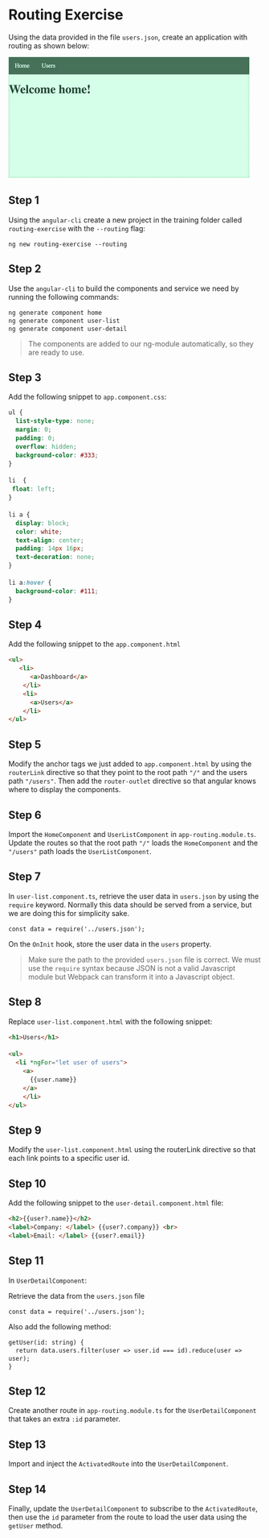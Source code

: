 # Routing Exercise

Using the data provided in the file `users.json`, create an application with routing as shown below:

![Routing App Preview](preview.gif)

## Step 1

Using the `angular-cli` create a new project in the training folder called `routing-exercise` with the `--routing` flag:

```
ng new routing-exercise --routing
```


## Step 2

Use the `angular-cli` to build the components and service we need by running the following commands:

```
ng generate component home
ng generate component user-list
ng generate component user-detail
```

> The components are added to our ng-module automatically, so they are ready to use.

## Step 3

Add the following snippet to `app.component.css`:

```css
ul {
  list-style-type: none;
  margin: 0;
  padding: 0;
  overflow: hidden;
  background-color: #333;
}

li  {
 float: left;
}

li a {
  display: block;
  color: white;
  text-align: center;
  padding: 14px 16px;
  text-decoration: none;
}

li a:hover {
  background-color: #111;
}
```

## Step 4

Add the following snippet to the `app.component.html`

```html
<ul>
   <li>
      <a>Dashboard</a>
    </li>
    <li>
      <a>Users</a>
    </li>
</ul>
```


## Step 5

Modify the anchor tags we just added to `app.component.html` by using the `routerLink` directive so that they point to the root path `"/"` and the users path `"/users"`. Then add the `router-outlet` directive so that angular knows where to display the components.


## Step 6

Import the `HomeComponent` and `UserListComponent` in `app-routing.module.ts`. Update the routes so that the root path `"/"` loads the `HomeComponent` and the `"/users"` path loads the `UserListComponent`.

## Step 7

In `user-list.component.ts`, retrieve the user data in `users.json` by using the `require` keyword.
Normally this data should be served from a service, but we are doing this for simplicity sake.
```
const data = require('../users.json');
```
On the `OnInit` hook, store the user data in the `users` property.

> Make sure the path to the provided `users.json` file is correct. We must use the `require` syntax because JSON is not a valid Javascript module but Webpack can transform it into a Javascript object.

## Step 8

Replace `user-list.component.html` with the following snippet:

```html
<h1>Users</h1>

<ul>
  <li *ngFor="let user of users">
    <a>
      {{user.name}}
    </a>
    </li>
</ul>
```

## Step 9

Modify the `user-list.component.html` using the routerLink directive so that each link points to a specific user id.

## Step 10

Add the following snippet to the `user-detail.component.html` file:

```html
<h2>{{user?.name}}</h2>
<label>Company: </label> {{user?.company}} <br>
<label>Email: </label> {{user?.email}}
```

## Step 11

In `UserDetailComponent`:

Retrieve the data from the `users.json` file
```
const data = require('../users.json');
```

Also add the following method:
```
getUser(id: string) {
  return data.users.filter(user => user.id === id).reduce(user => user);
}
```

## Step 12

Create another route in `app-routing.module.ts` for the `UserDetailComponent` that takes an extra `:id` parameter.

## Step 13

Import and inject the `ActivatedRoute` into the `UserDetailComponent`.

## Step 14

Finally, update the `UserDetailComponent` to subscribe to the `ActivatedRoute`, then use the `id` parameter from the route to load the user data using the `getUser` method.

